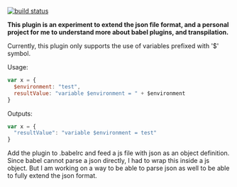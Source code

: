 [![build status](https://travis-ci.org/eklavyamirani/babel-plugin-json-extended.svg?branch=master)](https://travis-ci.org/eklavyamirani/babel-plugin-json-extended)

**This plugin is an experiment to extend the json file format, and a personal project for me to understand more about babel plugins, and transpilation.**

Currently, this plugin only supports the use of variables prefixed with '$' symbol.

Usage:

```javascript
var x = { 
  $environment: "test",
  resultValue: "variable $environment = " + $environment
}
```

Outputs:

```javascript
var x = {
  "resultValue": "variable $environment = test"
}
```

Add the plugin to .babelrc and feed a js file with json as an object definition. Since babel cannot parse a json directly, I had to wrap this inside a js object. But I am working on a way to be able to parse json as well to be able to fully extend the json format.
